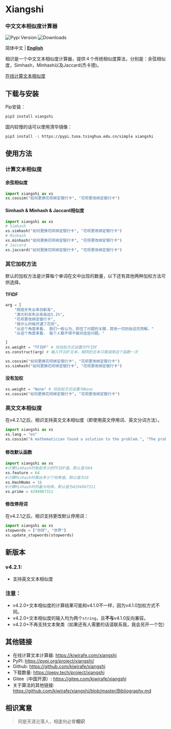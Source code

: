 # Xiangshi

### 中文文本相似度计算器

![Pypi Version](https://img.shields.io/pypi/v/xiangshi?label=version)
![Downloads](https://static.pepy.tech/badge/xiangshi)

简体中文 | **[English](README_en.md)**

相识是一个中文文本相似度计算器，提供４个传统相似度算法，分别是：余弦相似度，Simhash，Minhash以及Jaccard(杰卡德)。

[在线计算文本相似度](https://kiwirafe.pythonanywhere.com/xiangshi)

## 下载与安装
Pip安装：
```sh
pip3 install xiangshi
```
国内较慢的话可以使用清华镜像：
```sh
pip3 install -i https://pypi.tuna.tsinghua.edu.cn/simple xiangshi
```


## 使用方法
### 计算文本相似度
#### 余弦相似度
```python
import xiangshi as xs
xs.cossim("如何更换花呗绑定银行卡", "花呗更改绑定银行卡")
```

#### Simhash & Minhash & Jaccard相似度
```python
import xiangshi as xs
# Simhash
xs.simhash("如何更换花呗绑定银行卡", "花呗更改绑定银行卡")
# Minhash
xs.minhash("如何更换花呗绑定银行卡", "花呗更改绑定银行卡")
# Jaccard
xs.jaccard("如何更换花呗绑定银行卡", "花呗更改绑定银行卡")
```

### 其它加权方法 
默认的加权方法是计算每个单词在文中出现的数量，以下还有其他两种加权方法可供选择。
#### TFIDF
```python
arg = [
    "西班牙失业率创新高",
    "澳大利亚失业率高达5.1%",
    "花呗更改绑定银行卡",
    "我什么时候开通了花呗",
    "从这个角度来看， 我们一般认为，抓住了问题的关键，其他一切则会迎刃而解。"
    "从这个角度来看， 每个人都不得不面对这些问题。"

]
xs.weight = "TFIDF" # 将加权方式设置为TFIDF
xs.construct(arg) # 输入TFIDF文本，相同的文本只需调用这个函数一次

xs.cossim("如何更换花呗绑定银行卡", "花呗更改绑定银行卡")
xs.simhash("如何更换花呗绑定银行卡", "花呗更改绑定银行卡")
```

#### 没有加权
```python
xs.weight = "None" # 将加权方式设置为None
xs.cossim("如何更换花呗绑定银行卡", "花呗更改绑定银行卡")
```

### 英文文本相似度
在v4.2.1之后，相识支持英文文本相似度（即使用英文停用词、英文分词方法）。
```python
import xiangshi as xs
xs.lang = "en"
xs.cossim("A mathematician found a solution to the problem.", "The problem was solved by a young mathematician.")
```

### 
#### 修改默认函数
```python
import xiangshi as xs
#计算Simhash时取前多少的TFIDF值。默认值为64
xs.feature = 64
#计算Minhash时算出多少个哈希值。默认值为16
xs.HashNums = 16
#计算Minhash时的最大哈希。默认值为4294967311
xs.prime = 4294967311
```

#### 修改停用词
在v4.2.1之后，相识支持更改默认停用词：
```python
import xiangshi as xs
stopwords = ["你好", "世界"]
xs.update_stopwords(stopwords)
```


## 新版本
### v4.2.1:
  - 支持英文文本相似度

### 注意：
  - v4.2.0+文本相似度的计算结果可能和v4.1.0不一样，因为v4.1.0加权方式不同。
  - v4.2.0+文本相似度的输入均为两个`string`，且**不与**v4.1.0反向兼容。
  - v4.2.0+不再支持文本聚类（如果还有人需要的话请联系我，我会另开一个包）


## 其他链接
  - 在线计算文本计算器:
  https://kiwirafe.com/xiangshi
  - PyPI:
  https://pypi.org/project/xiangshi/
  - Github:
  https://github.com/kiwirafe/xiangshi
  - 下载数量:
  https://pepy.tech/project/xiangshi
  - Gitee（中国开源）:
  https://gitee.com/kiwirafe/xiangshi
  - 关于算法的其他链接:
  https://github.com/kiwirafe/xiangshi/blob/master/Bibliography.md


## 相识寓意
>同是天涯沦落人，相逢何必曾**相识**